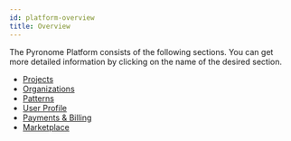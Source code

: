 ```yaml
---
id: platform-overview
title: Overview
---
```


<a id="aHeaderMenuAnchor" data-header-menu="Docs"></a>

The Pyronome Platform consists of the following sections. You can get more detailed information by clicking on the name of the desired section.

- [Projects](/latest/en/docs/platform-projects)
- [Organizations](/latest/en/docs/platform-organizations)
- [Patterns](/latest/en/docs/platform-patterns)
- [User Profile](/latest/en/docs/platform-user-profile)
- [Payments & Billing](/latest/en/docs/platform-payments-and-billing)
- [Marketplace](/latest/en/docs/platform-marketplace)